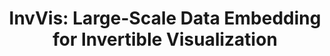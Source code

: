 ---
title: "InvVis: Large-Scale Data Embedding for Invertible Visualization"
authors:
  - "Huayuan Ye"
  - "Chenhui Li*"
  - "Yang Li"
  - "Changbo Wang"
image: 2023_vis_invvis.jpg
venue: "IEEE Transactions on Visualization and Computer Graphics，2024 (IEEE VIS 2023) (CCF A, JCR Q1)"
paper: https://arxiv.org/pdf/2307.16176.pdf
video: 
code: https://github.com/huayuan4396/InvVis
website: 
---